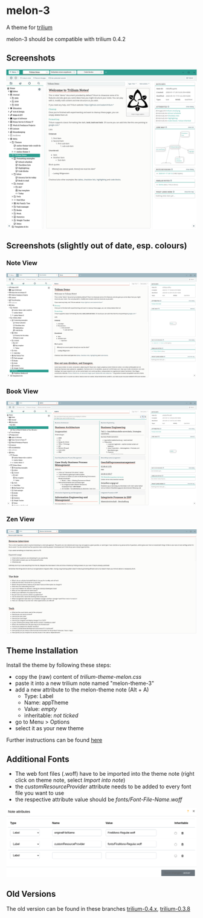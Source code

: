 # melon-3
A theme for [trilium](https://github.com/zadam/trilium)

melon-3 should be compatible with trilium 0.4.2

## Screenshots
![](/screenshots/trilium-theme-melon-3_5.png)

## Screenshots (slightly out of date, esp. colours)
### Note View
![screenshot1](/screenshots/trilium-theme-melon-3_3.png "Note View")

### Book View
![screenshot2](/screenshots/trilium-theme-melon-3_1.png "Book View")

### Zen View
![screenshot3](/screenshots/trilium-theme-melon-3_2.png "Zen View")




## Theme Installation
Install the theme by following these steps:
- copy the (raw) content of _trilium-theme-melon.css_
- paste it into a new trilium note named "melon-theme-3"
- add a new attribute to the melon-theme note (Alt + A)
  - Type: Label
  - Name: appTheme
  - Value: _empty_
  - inheritable: _not ticked_
- go to Menu > Options
- select it as your new theme

Further instructions can be found [here](https://github.com/zadam/trilium/wiki/Themes)

## Additional Fonts
- The web font files (.woff) have to be imported into the theme note (right click on theme note, select _Import into note_)
- the _customResourceProvider_ attribute needs to be added to every font file you want to use
- the respective attribute value should be _fonts/Font-File-Name.woff_

![fontsetup](/screenshots/trilium-theme-melon-3_4_fonts.png "Font Setup")


## Old Versions
The old version can be found in these branches [trilium-0.4.x](https://github.com/raphwriter/trilium-theme-melon/tree/trilium-0.4.x), [trilium-0.3.8](https://github.com/raphwriter/trilium-theme-melon/tree/trilium-0.3.8)
